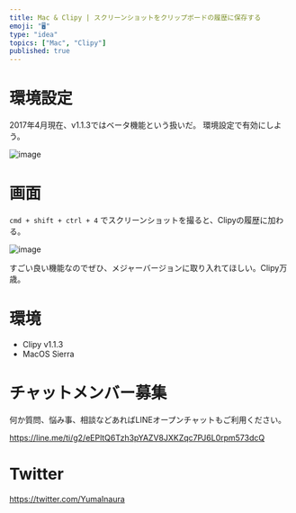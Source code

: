 ```yaml
---
title: Mac & Clipy | スクリーンショットをクリップボードの履歴に保存する
emoji: "🖥"
type: "idea"
topics: ["Mac", "Clipy"]
published: true
---
```


# 環境設定

2017年4月現在、v1.1.3ではベータ機能という扱いだ。
環境設定で有効にしよう。

![image](https://qiita-image-store.s3.amazonaws.com/0/89618/9175a7cc-5d5e-cfbd-4313-6c9a0f885d4a.png)

# 画面

`cmd + shift + ctrl + 4` でスクリーンショットを撮ると、Clipyの履歴に加わる。

![image](https://qiita-image-store.s3.amazonaws.com/0/89618/7190c5bd-5111-841f-7c98-e39e58b3309e.png)

すごい良い機能なのでぜひ、メジャーバージョンに取り入れてほしい。Clipy万歳。

# 環境

- Clipy v1.1.3
- MacOS Sierra








<!-- Update From Qiita API -->

# チャットメンバー募集


何か質問、悩み事、相談などあればLINEオープンチャットもご利用ください。

https://line.me/ti/g2/eEPltQ6Tzh3pYAZV8JXKZqc7PJ6L0rpm573dcQ





# Twitter


https://twitter.com/YumaInaura


<!-- Update From Qiita API -->


